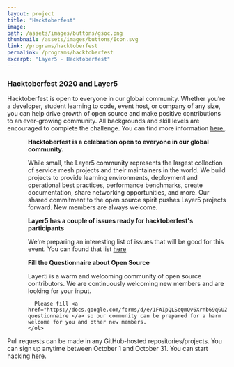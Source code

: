 ```yaml
---
layout: project
title: "Hacktoberfest"
image:
path: /assets/images/buttons/gsoc.png
thumbnail: /assets/images/buttons/Icon.svg
link: /programs/hacktoberfest
permalink: /programs/hacktoberfest
excerpt: "Layer5 - Hacktoberfest"
---
```

<style>
  div.gsoc {
    margin-left: 15px;
  }

  li.gsoc {
    margin-left: 15px;
  }
</style>
<div style="z-index: 20;">
  <h3 class="black-text">Hacktoberfest 2020 and Layer5</h3>
  Hacktoberfest is open to everyone in our global community. Whether you’re a developer, student learning to code, event host, or company of any size, you can help drive growth of open source and make positive contributions to an ever-growing community. All backgrounds and skill levels are encouraged to complete the challenge. You can find more information <a href="https://hacktoberfest.digitalocean.com/"> here </a>.
 <ul>
    <ol>
      <b> Hacktoberfest is a celebration open to everyone in our global community.</b>
    </ol>
    <ol>
      While small, the Layer5 community represents the largest collection of
      service mesh projects and their maintainers in the world. We build
      projects to provide learning environments, deployment and operational best
      practices, performance benchmarks, create documentation, share networking
      opportunities, and more. Our shared commitment to the open source spirit
      pushes Layer5 projects forward. New members are always welcome.
    </ol>
    <ol>
      <b> Layer5 has a couple of issues ready for hacktoberfest's participants </b>
    </ol>
    <ol>
      We're preparing an interesting list of issues that will be good for this event. You can found that list <a href="https://github.com/search?q=org%3Alayer5io+label%3Ahacktoberfest&type=issues"> here </a>
    </ol>
    <ol>
      <b> Fill the Questionnaire about Open Source </b>
    </ol>
    <ol>
      Layer5 is a warm and welcoming community of open source contributors. We are continuously welcoming new members and are looking for your input. 

      Please fill <a href="https://docs.google.com/forms/d/e/1FAIpQLSeQmQv6Xrnb69qGUZjHcw6i92jNDXir6WN6sRAHDNRtKUzBUg/viewform">this questionnaire </a> so our community can be prepared for a harm welcome for you and other new members.
    </ol>
  </ul>
Pull requests can be made in any GitHub-hosted repositories/projects.
You can sign up anytime between October 1 and October 31. You can start hacking <a href="https://hacktoberfest.digitalocean.com">here</a>.

</div>
